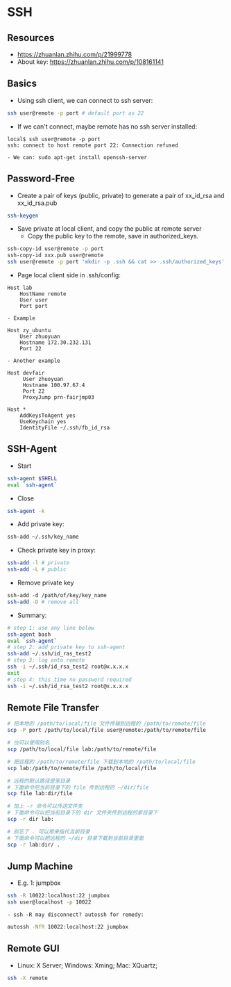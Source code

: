 # SSH

## Resources
- https://zhuanlan.zhihu.com/p/21999778
- About key: https://zhuanlan.zhihu.com/p/108161141

## Basics
- Using ssh client, we can connect to ssh server:
```sh
ssh user@remote -p port # default port as 22
```
- If we can't connect, maybe remote has no ssh server installed:
```
local$ ssh user@remote -p port 
ssh: connect to host remote port 22: Connection refused
```
	- We can: sudo apt-get install openssh-server

## Password-Free
- Create a pair of keys (public, private) to generate a pair of xx_id_rsa and xx_id_rsa.pub
```sh
ssh-keygen
```
- Save private at local client, and copy the public at remote server
	- Copy the public key to the remote, save in authorized_keys.
```sh
ssh-copy-id user@remote -p port
ssh-copy-id xxx.pub user@remote
ssh user@remote -p port 'mkdir -p .ssh && cat >> .ssh/authorized_keys' < ~/.ssh/id_rsa.pub
```
- Page local client side in .ssh/config:
```
Host lab
    HostName remote
    User user
    Port port
```
	- Example
```
Host zy_ubuntu
	User zhuoyuan
	Hostname 172.30.232.131
	Port 22
```
	- Another example
```
Host devfair
     User zhuoyuan
     Hostname 100.97.67.4
     Port 22
     ProxyJump prn-fairjmp03

Host *
    AddKeysToAgent yes
    UseKeychain yes
    IdentityFile ~/.ssh/fb_id_rsa
```

## SSH-Agent
- Start
```sh
ssh-agent $SHELL
eval `ssh-agent`
```
- Close
```sh
ssh-agent -k
```
- Add private key:
```sh
ssh-add ~/.ssh/key_name
```
- Check private key in proxy:
```sh
ssh-add -l # private
ssh-add -L # public
```
- Remove private key
```sh
ssh-add -d /path/of/key/key_name
ssh-add -D # remove all
```
- Summary:
```sh
# step 1: use any line below
ssh-agent bash
eval `ssh-agent`
# step 2: add private key to ssh-agent
ssh-add ~/.ssh/id_ras_test2
# step 3: log onto remote
ssh -i ~/.ssh/id_rsa_test2 root@x.x.x.x
exit
# step 4: this time no password required
ssh -i ~/.ssh/id_rsa_test2 root@x.x.x.x
```

## Remote File Transfer
```sh
# 把本地的 /path/to/local/file 文件传输到远程的 /path/to/remote/file
scp -P port /path/to/local/file user@remote:/path/to/remote/file

# 也可以使用别名
scp /path/to/local/file lab:/path/to/remote/file

# 把远程的 /path/to/remote/file 下载到本地的 /path/to/local/file
scp lab:/path/to/remote/file /path/to/local/file

# 远程的默认路径是家目录
# 下面命令把当前目录下的 file 传到远程的 ~/dir/file
scp file lab:dir/file

# 加上 -r 命令可以传送文件夹
# 下面命令可以把当前目录下的 dir 文件夹传到远程的家目录下
scp -r dir lab:

# 别忘了 . 可以用来指代当前目录
# 下面命令可以把远程的 ~/dir 目录下载到当前目录里面
scp -r lab:dir/ .
```

## Jump Machine
- E.g. 1: jumpbox
```sh
ssh -R 10022:localhost:22 jumpbox
ssh user@localhost -p 10022
```
	- ssh -R may disconnect? autossh for remedy:
```sh
autossh -NfR 10022:localhost:22 jumpbox
```

## Remote GUI
- Linux: X Server; Windows: Xming; Mac: XQuartz;
```sh
ssh -X remote
```
